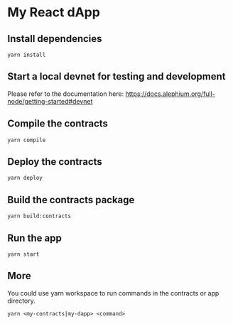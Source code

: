 # My React dApp

## Install dependencies

```
yarn install
```

## Start a local devnet for testing and development

Please refer to the documentation here: https://docs.alephium.org/full-node/getting-started#devnet

## Compile the contracts

```
yarn compile
```

## Deploy the contracts

```
yarn deploy
```

## Build the contracts package

```
yarn build:contracts
```

## Run the app

```
yarn start
```

## More

You could use yarn workspace to run commands in the contracts or app directory.

```
yarn <my-contracts|my-dapp> <command>
```
